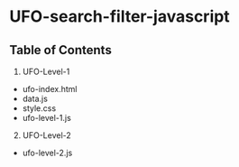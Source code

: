 # UFO-search-filter-javascript

## Table of Contents

1. UFO-Level-1
*  ufo-index.html
*  data.js
*  style.css
*  ufo-level-1.js

2. UFO-Level-2
*  ufo-level-2.js

